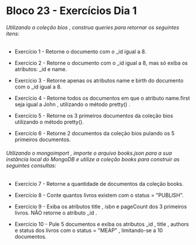 # Bloco 23 - Exercícios Dia 1

###### Utilizando a coleção bios , construa queries para retornar os seguintes itens:

- Exercício 1 - Retorne o documento com o _id igual a 8.

- Exercício 2 - Retorne o documento com o _id igual a 8, mas só exiba os atributos: _id e name.

- Exercício 3 - Retorne apenas os atributos name e birth do documento com o _id igual a 8.

- Exercício 4 - Retorne todos os documentos em que o atributo name.first seja igual a John , utilizando o método pretty() .

- Exercício 5 - Retorne os 3 primeiros documentos da coleção bios utilizando o método pretty().

- Exercício 6 - Retorne 2 documentos da coleção bios pulando os 5 primeiros documentos.

###### Utilizando o mongoimport , importe o arquivo books.json para a sua instância local do MongoDB e utilize a coleção books para construir as seguintes consultas:

- Exercício 7 - Retorne a quantidade de documentos da coleção books.

- Exercício 8 - Conte quantos livros existem com o status = "PUBLISH".

- Exercício 9 - Exiba os atributos title , isbn e pageCount dos 3 primeiros livros. NÃO retorne o atributo _id .

- Exercício 10 - Pule 5 documentos e exiba os atributos _id , title , authors e status dos livros com o status = "MEAP" , limitando-se a 10 documentos.

